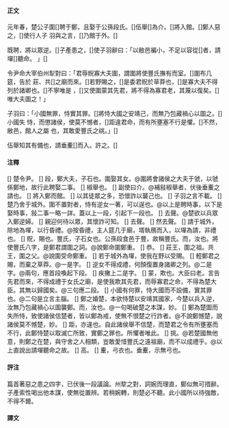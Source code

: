 #### 正文

元年春，楚公子圍[]聘于鄭，且娶于公孫段氏。[]伍舉[]為介。[]將入館。[]鄭人惡之，[]使行人子
羽與之言，[]乃館于外。[]

既聘，將以眾逆。[]子產患之，[]使子羽辭曰：「以敝邑褊小，不足以容從[]者，請墠[]聽命。
」[]

令尹命大宰伯州犁對曰：「君辱貺寡大夫圍，謂圍將使豐氏撫有而室。[]圍布几筵，告於
莊、共[]之廟而來。[]若野賜之，[]是委君貺於草莽也，[]是寡大夫不得列於諸卿也。[]不寧唯是
，[]又使圍蒙其先君，將不得為寡君老，其蔑以復矣。[]唯大夫圖之！」

子羽曰：「小國無罪，恃實其罪。[]將恃大國之安靖己，而無乃包藏禍心以圖之。[]小國失
恃，而懲諸侯，使莫不憾者，[]距違君命，而有所壅塞不行是懼。[]不然，敝邑，館人之屬
也，其敢愛豐氏之祧。」[]

伍舉知其有備也，請垂櫜[]而入。許之。[]



#### 注釋

[] 楚令尹。
[] 段，鄭大夫，子石也。圍娶其女。@圍將會諸侯之大夫于虢，以虢係鄭地，故行此聘娶二事。
[] 椒舉也。
[] 副使曰介。@補敍椒舉者，伏後垂櫜之請也。
[] 將入鄭而館。
[] 以其徒眾之多，恐懷詐以襲己也。
[] 子羽之言不載。
[] 楚乃舍于城外。圍不置對者，恃有逆女一著，可以逞也。@以上是聘時事，以下是娶時事，敍二事一略一詳。蓋以上一段，引起下一段也。
[] 去聲。@楚欲以兵眾入鄭逆婦。
[] 親迎何待以眾，其懷詐可知。
[] 去聲。
[] 然去聲。
[] 請于城外，除地為墠，以行昏禮。@按昏禮，主人筵几于廟，壻執鴈而入，以墠為請，非禮也。
[] 貺，賜也。豐氏，子石女也。公孫段食邑于豐，故稱豐氏。而，汝也。將使豐氏八字，是鄭君謂圍之詞。@說鄭命圍鄭重。
[] 恭。
[] 莊王，圍之祖。共王，圍之父。@說圍受命鄭重。
[] 若于城外為墠，使我在野以受賜。
[] 輕鄭君之賜，而棄之草莽。@一是字。
[] 逆女不得成禮，何顏復置身諸卿之列。@二是字。@兩句，應首段喚起下段。
[] 疾撇上二是字。
[] 蒙，欺也。大臣曰老。言告先君而來，不得成禮于女氏之廟，是使我欺其先君，而辱寡君之命，不得為楚大臣。其無以歸國矣。@三句應二段。
[] 小國有何罪，恃大國而不設備，實其罪也。@二句是立言主腦。
[] 鄭之婚楚，本欲恃楚以安靖其國家，今楚以兵入逆，汝無乃包藏禍心以圖襲鄭。而，汝也。@一句喝破楚之本謀，妙。
[] 鄭為楚圖而失所恃，致使諸侯信楚者，皆以鄭為戒，使無不恨楚之行詐者。@不說鄭憾楚，說諸侯莫不憾楚，妙。
[] 距，亦違也。自此諸侯舉不信楚，而楚君之令有所壅塞而不行，此鄭恃楚以取滅亡所致，實鄭之罪也。所懼者唯此。
[] 挑。@若楚國無他意，則鄭之在楚，與守舍之人相類，豈敢愛惜豐氏之遠祖廟，而不以成禮乎。@以上直說出請墠聽命之故。
[] 高。
[] 櫜，弓衣也。垂櫜，示無弓也。


#### 評注

篇首著惡之患之四字，已伏後一段議論。州犂之對，詞婉而理直，鄭似無可措辭。子產索性喝出他本謀，使無從置辨。若稍婉轉，則楚必不聽。此小國所以待強敵，不得不爾。


#### 譯文

